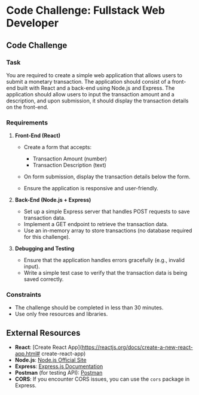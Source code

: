 # Code Challenge: Fullstack Web Developer

## Code Challenge

### Task

You are required to create a simple web application that allows users to submit a monetary transaction. The application should consist of a front-end built with React and a back-end using Node.js and Express. The application should allow users to input the transaction amount and a description, and upon submission, it should display the transaction details on the front-end.

### Requirements

1.  **Front-End (React)**

    - Create a form that accepts:

      - Transaction Amount (number)
      - Transaction Description (text)

    - On form submission, display the transaction details below the form.

    - Ensure the application is responsive and user-friendly.

2.  **Back-End (Node.js + Express)**

    - Set up a simple Express server that handles POST requests to save transaction data.
    - Implement a GET endpoint to retrieve the transaction data.
    - Use an in-memory array to store transactions (no database required for this challenge).

3.  **Debugging and Testing**

    - Ensure that the application handles errors gracefully (e.g., invalid input).
    - Write a simple test case to verify that the transaction data is being saved correctly.

### Constraints

- The challenge should be completed in less than 30 minutes.
- Use only free resources and libraries.

## External Resources

- **React**: [Create React App](<https://reactjs.org/docs/create-a-new-react-app.html#> create-react-app)
- **Node.js**: [Node.js Official Site](https://nodejs.org/en/)
- **Express**: [Express.js Documentation](https://expressjs.com/)
- **Postman** (for testing API): [Postman](https://www.postman.com/)
- **CORS**: If you encounter CORS issues, you can use the `cors` package in Express.

